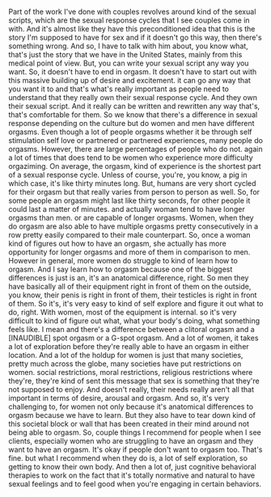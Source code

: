 Part of the work I've done with couples revolves around kind of the sexual
scripts, which are the sexual response cycles that I see couples come in with.
And it's almost like they have this preconditioned idea that this is the story
I'm supposed to have for sex and if it doesn't go this way, then there's
something wrong. And so, I have to talk with him about, you know what, that's
just the story that we have in the United States, mainly from this medical
point of view. But, you can write your sexual script any way you want. So, it
doesn't have to end in orgasm. It doesn't have to start out with this massive
building up of desire and excitement. it can go any way that you want it to and
that's what's really important as people need to understand that they really
own their sexual response cycle. And they own their sexual script. And it
really can be written and rewritten any way that's, that's comfortable for
them. So we know that there's a difference in sexual response depending on the
culture but do women and men have different orgasms. Even though a lot of
people orgasms whether it be through self stimulation self love or partnered or
partnered experiences, many people do orgasms. However, there are large
percentages of people who do not. again a lot of times that does tend to be
women who experience more difficulty orgaziming. On average, the orgasm, kind
of experience is the shortest part of a sexual response cycle. Unless of
course, you're, you know, a pig in which case, it's like thirty minutes long.
But, humans are very short cycled for their orgasm but that really varies from
person to person as well. So, for some people an orgasm might last like thirty
seconds, for other people it could last a matter of minutes. and actually woman
tend to have longer orgasms than men. or are capable of longer orgasms. Women,
when they do orgasm are also able to have multiple orgasms pretty consecutively
in a row pretty easily compared to their male counterpart. So, once a woman
kind of figures out how to have an orgasm, she actually has more opportunity
for longer orgasms and more of them in comparison to men. However in general,
more women do struggle to kind of learn how to orgasm. And I say learn how to
orgasm because one of the biggest differences is just is an, it's an anatomical
difference, right. So men they have basically all of their equipment right in
front of them on the outside, you know, their penis is right in front of them,
their testicles is right in front of them. So it's, it's very easy to kind of
self explore and figure it out what to do, right. With women, most of the
equipment is internal. so it's very difficult to kind of figure out what, what
your body's doing, what something feels like. I mean and there's a difference
between a clitoral orgasm and a
[INAUDIBLE]
spot orgasm or a G-spot orgasm. And a lot of women, it takes a lot of
exploration before they're really able to have an orgasm in either location.
And a lot of the holdup for women is just that many societies, pretty much
across the globe, many societies have put restrictions on women. social
restrictions, moral restrictions, religious restrictions where they're, they're
kind of sent this message that sex is something that they're not supposed to
enjoy. And doesn't really, their needs really aren't all that important in
terms of desire, arousal and orgasm. And so, it's very challenging to, for
women not only because it's anatomical differences to orgasm because we have to
learn. But they also have to tear down kind of this societal block or wall that
has been created in their mind around not being able to orgasm. So, couple
things I recommend for people when I see clients, especially women who are
struggling to have an orgasm and they want to have an orgasm. It's okay if
people don't want to orgasm too. That's fine. but what I recommend when they do
is, a lot of self exploration, so getting to know their own body. And then a
lot of, just cognitive behavioral therapies to work on the fact that it's
totally normative and natural to have sexual feelings and to feel good when
you're engaging in certain behaviors.
